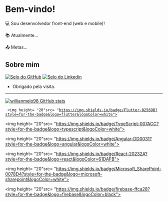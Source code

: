 
# Bem-vindo!

:computer: Sou desenvolvedor front-end (web e mobile)!

:books: Atualmente...

:outbox_tray: Metas...

## Sobre mim

[![Selo do GitHub](https://img.shields.io/badge/-Github-000?style=flat-square&logo=Github&logoColor=white&link=https://github.com/willianmelo98?tab=repositories)](https://github.com/willianmelo98?tab=repositories)   [![Selo do Linkedin](https://img.shields.io/badge/-LinkedIn-blue?style=flat-square&logo=Linkedin&logoColor=white&link=https://www.linkedin.com/in/willian-melo-349208125/)](https://www.linkedin.com/in/willian-melo-349208125/)

- Obrigado pela visita.

----------------------------------------------------------------------------------
[![willianmelo98 GitHub stats](https://github-readme-stats.vercel.app/api?username=willianmelo98)](https://github.com/willianmelo98/github-readme-stats)

<code> <img height= "20"src= "https://img.shields.io/badge/Flutter-02569B?style=for-the-badge&logo=flutter&logoColor=white"> </code>

<img height= "20"src= "https://img.shields.io/badge/TypeScript-007ACC?style=for-the-badge&logo=typescript&logoColor=white">

<img height= "20"src= "https://img.shields.io/badge/Angular-DD0031?style=for-the-badge&logo=angular&logoColor=white">

<img height= "20"src= "https://img.shields.io/badge/React-20232A?style=for-the-badge&logo=react&logoColor=61DAFB">

<img height= "20"src= "https://img.shields.io/badge/Microsoft_SharePoint-0078D4?style=for-the-badge&logo=microsoft-sharepoint&logoColor=white">

<img height= "20"src= "https://img.shields.io/badge/firebase-ffca28?style=for-the-badge&logo=firebase&logoColor=black">

